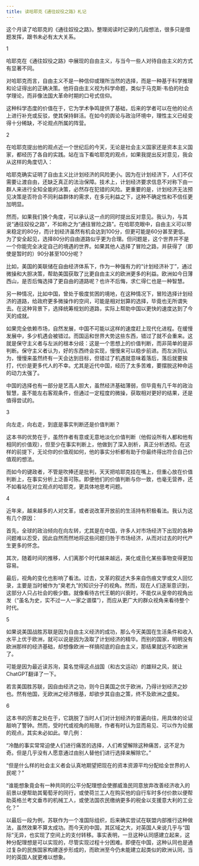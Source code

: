 ```yaml
---
title: ​读哈耶克《通往奴役之路》札记
---
```


这个月读了哈耶克的《通往奴役之路》。整理阅读时记录的几段想法，很多只是借题发挥，跟书未必有太大关系。

1

哈耶克在《通往奴役之路》中展现的自由主义，与当今一些人对待自由主义的方式有显著不同。

对哈耶克而言，自由主义不是一种信仰或理所当然的选择，而是一种基于科学推理和论证得出的正确决策。他将自由主义视为科学命题，类似于马克斯·韦伯的社会学理论，而非像法国大革命时期的口号式信仰。

这种科学态度的价值在于，它为学术争鸣提供了基础，后来的学者可以在他的论点上进行补充或反驳，使其保持鲜活。在如今的舆论与政治环境中，理性主义已经变得十分稀缺，不论观点所属的阵营。

2

在哈耶克提出他的观点近一个世纪后的今天，无论是社会主义国家还是资本主义国家，都经历了各自的实践。站在当下看哈耶克的观点，如果我提出反对意见，我会从这样的角度切入：

哈耶克确实证明了自由主义比计划经济的风险更小。因为在计划经济下，人们不仅需要让渡自由，还缺乏真正的法治保障。技术上，计划经济要求信息不对称下由一群人来进行全知全能的决策，必然存在犯错的风险。更重要的是，计划经济无法预见决策是否符合不同利益群体的需求，在多元利益之下，这种不确定性和不信任更加明显。

然而，如果我们换个角度，可以承认这一点的同时提出反对意见。我认为，与其说“通往奴役之路”，不如称之为“通往冒险之路”。在哈耶克眼中，自由主义可以带来稳定的80分，而计划经济虽然有机会达到100分，但更可能是60分甚至更低。为了安全起见，选择80分的自由道路似乎更为合理。但问题是，这个世界并不是一个你能完全决定自己的境遇的世界。如果其他人选择了冒险之路，并获得了（即使是暂时的）90分甚至100分呢？

比如，美国的美联储在自由经济体系下，作为一种强有力的“计划经济补丁”，通过微操和大胆决策，帮助美国获取了比更自由主义的欧洲更多的利益。欧洲如今日薄西山，是否后悔选择了更自由的道路呢？也许不后悔，求仁得仁也是一种智慧。

另一种情况，比如中国，曾处于极度贫困的境地，在这种情况下，冒险选择计划经济的道路，给政府更多微操作的空间，可能是相对划算的选择，毕竟也无所谓失去。在这种背景下，选择统筹规划的道路，实际上帮助中国以更快的速度达到了今天的成就。

如果完全依赖市场，自然发展，中国不可能以这样的速度赶上现代化进程。在缓慢发展中，多少机遇会被错过。而国运和世界大势这些东西，错过了就不会重来。这就是保守主义者与左派的根本分歧：这是一个思想上的价值判断，而非简单的是非判断。保守主义者认为，好的东西终会实现，慢慢来可以稳步前进。而左派则认为，慢慢来虽然终有一天会达到目标，但错过了机遇就意味着落后，落后就要挨打，代价是更多代人的不幸。尤其是近代中国，经历了太多苦难，要摆脱这种命运的动力太强了。

中国的选择也有一部分是艺高人胆大，虽然经济基础薄弱，但毕竟有几千年的政治智慧，虽不能左右客观条件，但通过一定程度的微操，获取相对更好的结果，还是值得尝试的。



3

向左走，向右走，到底是事实判断还是价值判断？

这本书的优势在于，虽然作者有意或无意地淡化价值判断（他假设所有人都和他有相同的价值观），但至少在事实判断上，他做到了深入剖析，真正分析透彻。在这样的前提下，无论你的价值观如何，他的事实分析都有助于你最终得出符合自己价值观的想法。

而如今的键政者，不管是吹捧还是批判，天天把哈耶克挂在嘴上，但重心放在价值判断上，在事实分析上泛善可陈。即便他们的价值判断与你一致，也毫无营养，还不如看站在对立观点的哈耶克，更具体地思考问题。

4

近年来，越来越多的人对文革，或者说改革开放前的生活持有积极看法。我认为这有几个原因：

首先，全球的政治倾向在向左转，尤其是在中国，许多人对市场经济下出现的各种问题难以忍受，因此自然而然地将这些问题归咎于市场经济，从而对过去的时代产生更多的怀念。

其次，随着时间的推移，人们离那个时代越来越远，美化或丑化某些事物变得更加容易。

最后，视角的变化也影响了看法。过去，文革的叙述大多来自伤痕文学或文人回忆录，主要是当时被作为“臭老九”的知识分子的视角。然而，现在人们逐渐意识到，这部分人只占社会的极少数。就像看待古代王朝的兴衰时，不能仅从皇帝的视角出发（“虽名为史，实不过一人一家之谱牒”），而应从更广大的群众视角来看待整个时代。

5

如果说美国战胜苏联是因为自由主义经济的成功，那么今天美国在生活条件和收入水平上优于欧洲，就可以说是因为汲取了计划经济的精华。而别的国家，明明没有欧洲那样的经济基础，却想像欧洲一样搞彻底的自由主义，那结果就远不如欧洲了。

可能是因为最近读苏洵，莫名觉得这点战国（和古文运动）的雄辩之风，就让ChatGPT翻译了一下。

若言美国胜苏联，因自由经济之功，则今日美国之优于欧洲，乃得计划经济之妙也。然有他国，无欧洲之经济根基，却欲步其自由之策，终不及欧洲之盛矣。

6

这本书的厉害之处在于，它跳脱了当时人们对计划经济的普遍向往，用具体的论证敲响了警钟。然而，受时代或视角的局限，作者有时认为显而易见、可以作为论据的观点，其实未必如此。举几例：

“冷酷的事实常常迫使人们进行痛苦的选择，人们希望解除这种痛苦，这不足为奇。但是几乎没有人愿意通过由别人替他们进行选择来解除它。”

“但是什么样的社会主义者会认真地期望把现在的资本资源平均分配给全世界的人民呢？”

“谁能想象竟会有一种共同的公平分配理想会使挪威渔民同意放弃改善经济收入的前景以便帮助其葡萄牙的同行，或使荷兰工人在购买他的自行车时多付价款以便帮助英格兰考文垂市的机械工人，或使法国农民缴纳更多的税金以支援意大利的工业化？”

以最后一段为例，苏联作为一个准国际组织，后来确实尝试在联盟内部推行这种做法，虽然效果不算太成功。而今天的中国，其区域之大，对英国人来说几乎与“国际”无异，也实现了空间上的支付转移。事实表明，一旦这种认同感建立起来，这种分配理想是可以实现的，尽管实现过程十分困难。即便在中国，这种认同也是通过复杂的民族国家构建逐步形成的，而欧洲至今仍未能建立起类似的欧洲认同，当时的英国人就更难以想象。
